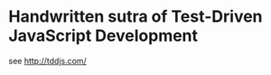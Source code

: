 Handwritten sutra of Test-Driven JavaScript Development
=======================================================

see http://tddjs.com/
